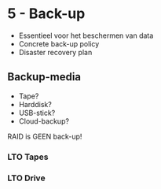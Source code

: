 # 5 - Back-up
- Essentieel voor het beschermen van data
- Concrete back-up policy
- Disaster recovery plan

## Backup-media
- Tape?
- Harddisk?
- USB-stick?
- Cloud-backup?

RAID is GEEN back-up!

### LTO Tapes

### LTO Drive

<!--stackedit_data:
eyJoaXN0b3J5IjpbLTkxMDgzMjE3Nyw3MzUxNzI3ODUsLTExND
k5NjE4NDAsLTI5MTcwMDUwOF19
-->